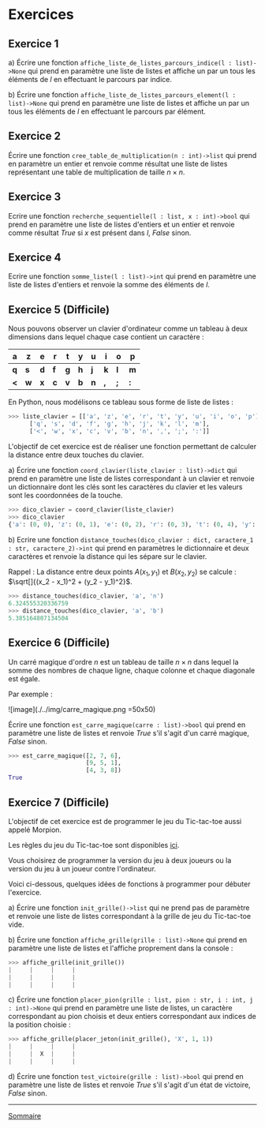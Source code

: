 # Exercices

## Exercice 1

a) Écrire une fonction `affiche_liste_de_listes_parcours_indice(l : list)->None` qui prend en paramètre une liste de listes et affiche un par un tous les éléments de $l$ en effectuant le parcours par indice.

b) Écrire une fonction `affiche_liste_de_listes_parcours_element(l : list)->None` qui prend en paramètre une liste de listes et affiche un par un tous les éléments de $l$ en effectuant le parcours par élément.

## Exercice 2

Écrire une fonction `cree_table_de_multiplication(n : int)->list` qui prend en paramètre un entier et renvoie comme résultat une liste de listes représentant une table de multiplication de taille $n \times n$.

## Exercice 3

Ecrire une fonction `recherche_sequentielle(l : list, x : int)->bool` qui prend en paramètre une liste de listes d'entiers et un entier et renvoie comme résultat $True$ si $x$ est présent dans $l$, $False$ sinon.

## Exercice 4

Ecrire une fonction `somme_liste(l : list)->int` qui prend en paramètre une liste de listes d'entiers et renvoie la somme des éléments de $l$.

## Exercice 5 (Difficile)

Nous pouvons observer un clavier d'ordinateur comme un tableau à deux dimensions dans lequel chaque case contient un caractère :

| **a** | **z** | **e** | **r** | **t** | **y** | **u** | **i** | **o** | **p** |
| ----- | ----- | ----- | ----- | ----- | ----- | ----- | ----- | ----- | ----- |
| **q** | **s** | **d** | **f** | **g** | **h** | **j** | **k** | **l** | **m** |
| **<** | **w** | **x** | **c** | **v** | **b** | **n** | **,** | **;** | **:** |

En Python, nous modélisons ce tableau sous forme de liste de listes :

```python
>>> liste_clavier = [['a', 'z', 'e', 'r', 't', 'y', 'u', 'i', 'o', 'p'],
      ['q', 's', 'd', 'f', 'g', 'h', 'j', 'k', 'l', 'm'],
      ['<', 'w', 'x', 'c', 'v', 'b', 'n', ',', ';', ':']]
```

L'objectif de cet exercice est de réaliser une fonction permettant de calculer la distance entre deux touches du clavier.

a) Écrire une fonction ``coord_clavier(liste_clavier : list)->dict`` qui prend en paramètre une liste de listes correspondant à un clavier et renvoie un dictionnaire dont les clés sont les caractères du clavier et les valeurs sont les coordonnées de la touche.

```python
>>> dico_clavier = coord_clavier(liste_clavier)
>>> dico_clavier
{'a': (0, 0), 'z': (0, 1), 'e': (0, 2), 'r': (0, 3), 't': (0, 4), 'y': (0, 5), 'u': (0, 6), 'i': (0, 7), 'o': (0, 8), 'p': (0, 9), 'q': (1, 0), 's': (1, 1), 'd': (1, 2), 'f': (1, 3), 'g': (1, 4), 'h': (1, 5), 'j': (1, 6), 'k': (1, 7), 'l': (1, 8), 'm': (1, 9), '<': (2, 0), 'w': (2, 1), 'x': (2, 2), 'c': (2, 3), 'v': (2, 4), 'b': (2, 5), 'n': (2, 6), ',': (2, 7), ';': (2, 8), ':': (2, 9)}
```

b) Ecrire une fonction ``distance_touches(dico_clavier : dict, caractere_1 : str, caractere_2)->int`` qui prend en paramètres le dictionnaire et deux caractères et renvoie la distance qui les sépare sur le clavier.

Rappel : La distance entre deux points $A(x_1, y_1)$ et $B(x_2, y_2)$ se calcule : $\sqrt[]{(x_2 - x_1)^2 + (y_2 - y_1)^2}$.

```python
>>> distance_touches(dico_clavier, 'a', 'n')
6.324555320336759
>>> distance_touches(dico_clavier, 'a', 'b')
5.385164807134504
```

## Exercice 6 (Difficile)

Un carré magique d'ordre $n$ est un tableau de taille $n \times n$ dans lequel la somme des nombres de chaque ligne, chaque colonne et chaque diagonale est égale.

Par exemple :

![image](./../img/carre_magique.png =50x50)


Écrire une fonction `est_carre_magique(carre : list)->bool` qui prend en paramètre une liste de listes et renvoie $True$ s'il s'agit d'un carré magique, $False$ sinon.

```python
>>> est_carre_magique([2, 7, 6],
                      [9, 5, 1],
                      [4, 3, 8])
True
```

## Exercice 7 (Difficile)

L'objectif de cet exercice est de programmer le jeu du Tic-tac-toe aussi appelé Morpion.

Les règles du jeu du Tic-tac-toe sont disponibles [ici](https://fr.wikipedia.org/wiki/Tic-tac-toe).

Vous choisirez de programmer la version du jeu à deux joueurs ou la version du jeu à un joueur contre l'ordinateur.

Voici ci-dessous, quelques idées de fonctions à programmer pour débuter l'exercice.

a) Écrire une fonction `init_grille()->list` qui ne prend pas de paramètre et renvoie une liste de listes correspondant à la grille de jeu du Tic-tac-toe vide.

b) Écrire une fonction `affiche_grille(grille : list)->None` qui prend en paramètre une liste de listes et l'affiche proprement dans la console :

```python
>>> affiche_grille(init_grille())
|     |     |     |
|     |     |     |
|     |     |     |
```

c) Écrire une fonction `placer_pion(grille : list, pion : str, i : int, j : int)->None` qui prend en paramètre une liste de listes, un caractère correspondant au pion choisis et deux entiers correspondant aux indices de la position choisie :

```python
>>> affiche_grille(placer_jeton(init_grille(), 'X', 1, 1))
|     |     |     |
|     |  X  |     |
|     |     |     |
```

d) Écrire une fonction `test_victoire(grille : list)->bool` qui prend en paramètre une liste de listes et renvoie $True$ s'il s'agit d'un état de victoire, $False$ sinon.

_______________

[Sommaire](./../../README.md)